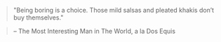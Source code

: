 
> "Being boring is a choice. Those mild salsas and pleated khakis don’t buy themselves."

> – The Most Interesting Man in The World, a la Dos Equis
